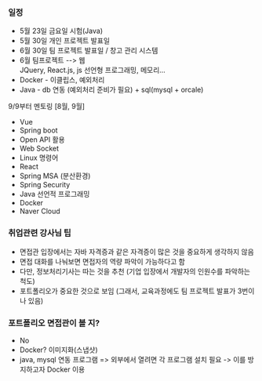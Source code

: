 ### 일정
- 5월 23일 금요일 시험(Java)
- 5월 30일 개인 프로젝트 발표일 
- 6월 30일 팀 프로젝트 발표일 / 창고 관리 시스템
- 6월 팀프로젝트 --> 웹 \
  JQuery, React.js, js 선언형 프로그래밍, 메모리...
- Docker - 이클립스, 예외처리
- Java - db 연동 (예외처리 준비가 필요) + sql(mysql + orcale)

9/9부터 멘토링
[8월, 9월] 
- Vue
- Spring boot
- Open API 활용
- Web Socket
- Linux 명령어
- React
- Spring MSA (분산환경)
- Spring Security
- Java 선언적 프로그래밍
- Docker
- Naver Cloud

### 취업관련 강사님 팁
- 면접관 입장에서는 자바 자격증과 같은 자격증이 많은 것을 중요하게 생각하지 않음 
- 면접 대화를 나눠보면 면접자의 역량 파악이 가능하다고 함
- 다만, 정보처리기사는 따는 것을 추천 (기업 입장에서 개발자의 인원수를 파악하는 척도)
- 포트폴리오가 중요한 것으로 보임 (그래서, 교육과정에도 팀 프로젝트 발표가 3번이나 있음)

### 포트폴리오 면접관이 볼 지?
- No
- Docker? 이미지화(스냅샷)
- java, mysql 연동 프로그램 => 외부에서 열려면 각 프로그램 설치 필요 -> 이를 방지하고자 Docker 이용